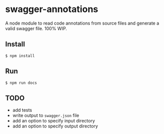swagger-annotations
===================

A node module to read code annotations from source files and generate
a valid swagger file. 100% WIP.


## Install

```
$ npm install
```

## Run

```
$ npm run docs
```

## TODO

 + add tests
 + write output to `swagger.json` file
 + add an option to specify input directory
 + add an option to specify output directory
